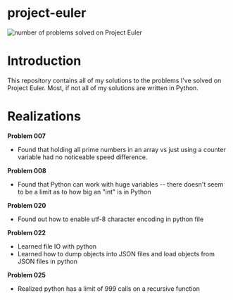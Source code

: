 # project-euler
![number of problems solved on Project Euler](https://projecteuler.net/profile/kenschnall.png)
# Introduction
This repository contains all of my solutions to the problems I've solved on Project Euler.  Most, if not all of my solutions are written in Python.

# Realizations
**Problem 007**
* Found that holding all prime numbers in an array vs just using a counter variable had no noticeable speed difference.

**Problem 008**
* Found that Python can work with huge variables -- there doesn't seem to be a limit as to how big an "int" is in Python

**Problem 020**
* Found out how to enable utf-8 character encoding in python file

**Problem 022**
* Learned file IO with python
* Learned how to dump objects into JSON files and load objects from JSON files in python

**Problem 025**
* Realized python has a limit of 999 calls on a recursive function
